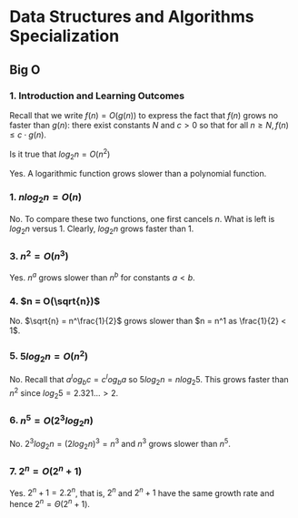 # Data Structures and Algorithms Specialization

## Big O

### 1. Introduction and Learning Outcomes
Recall that we write $f(n) = O(g(n))$ to express the fact that $f(n)$ grows no faster than $g(n)$: there exist 
constants $N$ and $c > 0$ so that for all $n \geq N, f(n) \leq c⋅g(n)$.

Is it true that $log{_2}{n} = O(n^2)$

Yes. A logarithmic function grows slower than a polynomial function.

### 1. $nlog{_2}{n} = O(n)$

No. To compare these two functions, one first cancels $n$. What is left is $log{_2}{n}$ versus $1$. Clearly, $log{_2}{n}$
grows faster than $1$.

### 3. $n^2 = O(n^3)$

Yes. $n^a$ grows slower than $n^b$ for constants $a < b$.

### 4. $n = O(\sqrt{n})$

No. $\sqrt{n} = n^\frac{1}{2}$ grows slower than $n = n^1 as \frac{1}{2} < 1$.

### 5. $5log{_2}{n} = O(n^2)$

No. Recall that $a^log{_b}{c} = c^log{_b}{a}$ so $5log{_2}{n} = nlog{_2}{5}$. This grows faster than $n^2$ since
$log{_2}{5} = 2.321... > 2$.

### 6. $n^5 = O(2^3log{_2}{n})$

No. $2^3log{_2}{n} = (2log{_2}{n})^3 = n^3$ and $n^3$ grows slower than $n^5$.

### 7. $2^n = O(2^n+1)$

Yes. $2^n+1 = 2 . 2^n$, that is, $2^n$ and $2^n+1$ have the same growth rate and hence $2^n = \Theta(2^n+1)$.